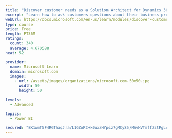 ```yaml
---
title: "Discover customer needs as a Solution Architect for Dynamics 365 and Power Platform"
excerpt: "Learn how to ask customers questions about their business processes and feature requirements to create a viable solution."
webUrl: https://docs.microsoft.com/en-us/learn/modules/discover-customer-needs/
type: course
price: Free
length: PT36M
ratings:
  count: 340
  average: 4.670588
heat: 52

provider:
  name: Microsoft Learn
  domain: microsoft.com
  images:
    - url: /assets/images/organizations/microsoft.com-50x50.jpg
      width: 50
      height: 50

levels:
  - Advanced

topics:
  - Power BI

secured: "BK1wmT5F4RGThaqJra/L1GZoPI+k0uxzHYpiz7gMCy85/MAvHVTmffZztPgLcyWVln0eN72J3CZQ/rU3x4d8jFsCPFIWXEj/C/Nml0UntnV9StkJLGBafO3sBGsBF+5KJEIwJfZf5SZjkDD0kx/KbyxVxhm3eFSTBIjF/HAwJfs/tsrYuk//J/S66FeZ9WbJDuLK30peDQcWkEmb1CF8shWHm1H0wI17yPt3sRv7K7Lbi4TTYa/WFFI6CohN+9xGS3NF0TxG1rxStdU39aAruKHE/Ho/Dc9kf+b4ZTnWvJ6thB3ADxq7OWgPfn4dUIemyOQ0vea4dqoJHGNLo8FJI7ra8iquOhwJ+PzozI+uZmYwvtBY56IsfX1lYmUzWj3SX0KnK3d0UvMBIlwLYAWn1Q==;g62wqEPgiETxN6ZM6DV1zw=="
---
```


